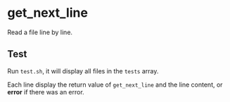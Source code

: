 # get_next_line

Read a file line by line.

## Test

Run ``test.sh``, it will display all files in the ``tests`` array.

Each line display the return value of ``get_next_line`` and the line content, or **error** if there was an error.
